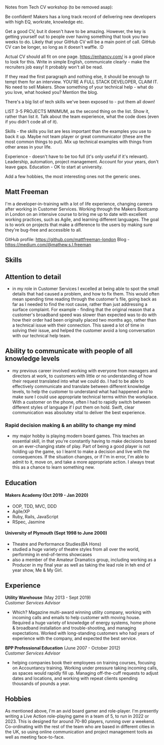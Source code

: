 Notes from Tech CV workshop (to be removed asap):

Be confident! Makers has a long track record of delivering new developers with high EQ, workrate, knowledge etc. 

Get a good CV, but it doesn't have to be amazing. However, the key is getting yourself out to people over having something that took you two weeks to do. Likely that your GitHub CV will be a main point of call. GitHub CV can be longer, so long as it doesn't waffle. :D

Actual CV should all fit on one page. https://enhancv.com/ is a good place to look for this. Write in simple English, communicate clearly - make the recruiters job easy! It probably won't all be read. 

If they read the first paragraph and nothing else, it should be enough to tempt them for an interview. YOU'RE A FULL STACK DEVELOPER, CLAIM IT. No need to sell Makers. Show something of your technical help - what do you love, what hooked you? Mention the blog. 

There's a big list of tech skills we've been exposed to - put them all down!

LIST 3-5 PROJECTS MINIMUM, as the second thing on the list. Show it, rather than list it. Talk about the team experience, what the code does (even if you didn't code all of it). 

Skills - the skills you list are less important than the examples you use to back it up. Maybe not team player or great communicator (these are the most common things to put). Mix up technical examples with things from other areas in your life. 

Experience - doesn't have to be too full (it's only useful if it's relevant). Leadership, automation, project management. Account for your years, don't leave gaps. Education - OK to start at university. 

Add a few hobbies, the most interesting ones not the generic ones. 

## Matt Freeman

I'm a developer-in-training with a lot of life experience, changing careers after working in Customer Services. Working through the Makers Bootcamp in London on an intensive course to bring me up to date with excellent working practices, such as Agile, and learning different languages. The goal is to work on projects that make a difference to the users by making sure they're bug-free and accessible to all.

GitHub profile: https://github.com/mattfreeman-london
Blog - https://medium.com/@mathew.s.l.freeman

## Skills

## Attention to detail
- in my role in Customer Services I excelled at being able to spot the small details that had caused a problem, and how to fix them. This would often mean spending time reading through the customer's file, going back as far as I needed to find the root cause, rather than just addressing a surface complaint. For example - finding that the original reason that a customer's broadband speed was slower than expected was to do with how their order had been originally placed two months ago, rather than a technical issue with their connection. This saved a lot of time in solving their issue, and helped the customer avoid a long conversation with our technical help team. 

## Ability to communicate with people of all knowledge levels
- my previous career involved working with everyone from managers and directors at work, to customers with little or no understanding of how their request translated into what we could do. I had to be able to effectively communicate and translate between different knowledge levels, to help the customer to understand what had happened and to make sure I could use appropriate technical terms within the workplace. With a customer on the phone, often I had to rapidly switch between different styles of language if I put them on hold. Swift, clear communication was absolutey vital to deliver the best experience. 

### Rapid decision making & an ability to change my mind
- my major hobby is playing modern board games. This teaches an essential skill, in that you're constantly having to make decisions based on an ever-changing state of play. Part of being a good player is not holding up the game, so I learnt to make a decision and live with the consequences. If the situation changes, or if I'm in error, I'm able to admit to it, move on, and take a more appropriate action. I always treat this as a chance to learn something new. 

## Education

#### Makers Academy (Oct 2019 - Jan 2020)

- OOP, TDD, MVC, DDD
- Agile/XP
- Ruby, Rails, JavaScript
- RSpec, Jasmine

#### University of Plymouth (Sept 1998 to June 2000)

- Theatre and Performance Studies(BA Hons)
- studied a huge variety of theatre styles from all over the world, performing in end-of-terms showcases
- also a member of the Amateur Dramatics group, including working as a Producer in my final year as well as taking the lead role in teh end of year show, Me & My Girl. 

## Experience

**Utility Warehouse** (May 2013 - Sept 2019)    
*Customer Services Advisor*  
- Which? Magazine multi-award winning utility company, working with incoming calls and emails to help customer with moving house. Required a huge variety of knowledge of energy systems, home phone & broadband installation and trouble-shooting, and managing expectations. Worked with long-standing customers who had years of experience with the company, and expected the best service.

**BPP Professional Education** (June 2007 - October 2012)   
*Customer Services Advisor*
- helping companies book their employees on training courses, focusing on Accountancy training. Working under pressure taking incoming calls, as spaces would rapidly fill up. Managing off-the-cuff requests to adjust dates and locations, and working with repeat clients spending thousands of pounds a year. 

## Hobbies

As mentioned above, I'm an avid board gamer and role-player. I'm presently writing a Live Action role-playing game in a team of 5, to run in 2022 or 2023. This is designed for around 70-80 players, running over a weekend. Co-ordinating with the rest of the team who are based in different cities in the UK, so using online communication and project management tools as well as meeting face-to-face. 
